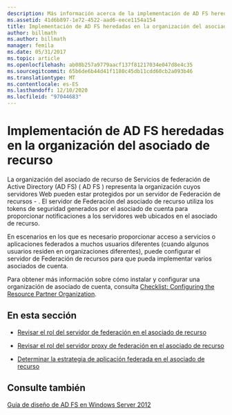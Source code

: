 ```yaml
---
description: Más información acerca de la implementación de AD FS heredadas en la organización del asociado de recurso
ms.assetid: 41d6b897-1e72-4522-aad6-eece1154a154
title: Implementación de AD FS heredadas en la organización del asociado de recurso
author: billmath
ms.author: billmath
manager: femila
ms.date: 05/31/2017
ms.topic: article
ms.openlocfilehash: ab08b257a9779aacf137f81217034e047d8e4c35
ms.sourcegitcommit: 65b6de6b44d41f1180c45db11cdd60cb2a093b46
ms.translationtype: MT
ms.contentlocale: es-ES
ms.lasthandoff: 12/10/2020
ms.locfileid: "97044683"
---
```

# <a name="deploying-legacy-ad-fs-in-the-resource-partner-organization"></a>Implementación de AD FS heredadas en la organización del asociado de recurso

La organización del asociado de recurso de Servicios de federación de Active Directory (AD FS) \( AD FS \) representa la organización cuyos servidores Web pueden estar protegidos por un servidor de Federación de recursos \- . El servidor de Federación del asociado de recurso utiliza los tokens de seguridad generados por el asociado de cuenta para proporcionar notificaciones a los servidores web ubicados en el asociado de recurso.

En escenarios en los que es necesario proporcionar acceso a servicios o aplicaciones federados a muchos usuarios diferentes (cuando algunos usuarios residen en organizaciones diferentes), puede configurar el servidor de Federación de recursos para que pueda implementar varios asociados de cuenta.

Para obtener más información sobre cómo instalar y configurar una organización de asociado de cuenta, consulta [Checklist: Configuring the Resource Partner Organization](../../ad-fs/deployment/Checklist--Configuring-the-Resource-Partner-Organization.md).

## <a name="in-this-section"></a>En esta sección

-   [Revisar el rol del servidor de federación en el asociado de recurso](Review-the-Role-of-the-Federation-Server-in-the-Resource-Partner.md)

-   [Revisar el rol del servidor proxy de federación en el asociado de recurso](Review-the-Role-of-the-Federation-Server-Proxy-in-the-Resource-Partner.md)

-   [Determinar la estrategia de aplicación federada en el asociado de recurso](Determine-Your-Federated-Application-Strategy-in-the-Resource-Partner.md)


## <a name="see-also"></a>Consulte también
[Guía de diseño de AD FS en Windows Server 2012](AD-FS-Design-Guide-in-Windows-Server-2012.md)
